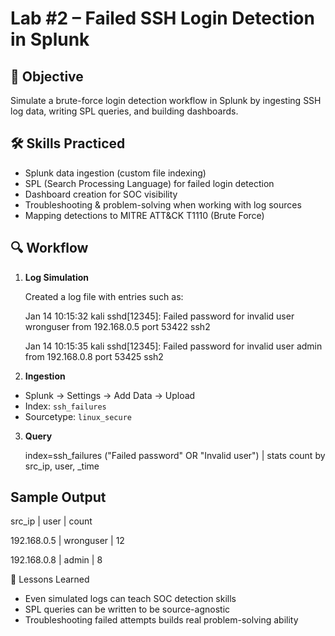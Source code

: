 # Lab #2 – Failed SSH Login Detection in Splunk

## 📌 Objective
Simulate a brute-force login detection workflow in Splunk by ingesting SSH log data, writing SPL queries, and building dashboards.

## 🛠 Skills Practiced
- Splunk data ingestion (custom file indexing)
- SPL (Search Processing Language) for failed login detection
- Dashboard creation for SOC visibility
- Troubleshooting & problem-solving when working with log sources
- Mapping detections to MITRE ATT&CK T1110 (Brute Force)

## 🔍 Workflow
1. **Log Simulation**

   Created a log file with entries such as:

   Jan 14 10:15:32 kali sshd[12345]: Failed password for invalid user wronguser from 192.168.0.5 port 53422 ssh2

   Jan 14 10:15:35 kali sshd[12345]: Failed password for invalid user admin from 192.168.0.8 port 53425 ssh2

3. **Ingestion**
- Splunk → Settings → Add Data → Upload
- Index: `ssh_failures`
- Sourcetype: `linux_secure`

3. **Query**

   index=ssh_failures ("Failed password" OR "Invalid user")
   | stats count by src_ip, user, _time

##   Sample Output

   src_ip                    | user                    | count
   
   192.168.0.5               | wronguser               | 12

   192.168.0.8               | admin                   | 8

🚀 Lessons Learned

   - Even simulated logs can teach SOC detection skills
   - SPL queries can be written to be source-agnostic
   - Troubleshooting failed attempts builds real problem-solving ability
